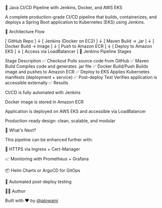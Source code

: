 🚀 Java CI/CD Pipeline with Jenkins, Docker, and AWS EKS

A complete production-grade CI/CD pipeline that builds, containerizes, and deploys a Spring Boot application to Kubernetes (EKS) using Jenkins.

🧱 Architecture Flow

[ GitHub Repo ]
      ↓
[ Jenkins (Docker on EC2) ]
      ↓
[ Maven Build → .jar ]
      ↓
[ Docker Build → Image ]
      ↓
[ Push to Amazon ECR ]
      ↓
[ Deploy to Amazon EKS ]
      ↓
[ Access via LoadBalancer ]
🔄 Jenkins Pipeline Stages


Stage	Description
✅ Checkout	Pulls source code from GitHub
✅ Maven Build	Compiles code and generates .jar file
✅ Docker Build/Push	Builds image and pushes to Amazon ECR
✅ Deploy to EKS	Applies Kubernetes manifests (deployment + service)
✅ Post-deploy Test	Verifies application is accessible externally
✅ Results

CI/CD is fully automated with Jenkins

Docker image is stored in Amazon ECR

Application is deployed on AWS EKS and accessible via LoadBalancer

Production-ready design: clean, scalable, and modular

🔮 What's Next?

This pipeline can be enhanced further with:

🔐 HTTPS via Ingress + Cert-Manager

📈 Monitoring with Prometheus + Grafana

📦 Helm Charts or ArgoCD for GitOps

🧪 Automated post-deploy testing

👨‍💻 Author

Built with ❤️ by [@jalowaini](https://github.com/jalowaini)
